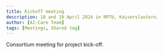 ```yaml
---
title: Kickoff meeting
description: 18 and 19 April 2024 in RPTU, Kaiserslautern.
author: [AI-Care Team]
tags: [Meetings, Shared tag]
---
```


Consortium meeting for project kick-off.
